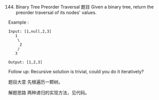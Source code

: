 144. Binary Tree Preorder Traversal
     题目
     Given a binary tree, return the preorder traversal of its nodes' values.

Example :

```
Input: [1,null,2,3]
   1
    \
     2
    /
   3

Output: [1,2,3]
```

Follow up: Recursive solution is trivial, could you do it iteratively?

题目大意
先根遍历一颗树。

解题思路
两种递归的实现方法，见代码。